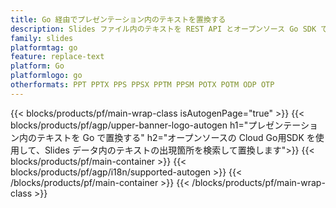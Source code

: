 ```yaml
---
title: Go 経由でプレゼンテーション内のテキストを置換する
description: Slides ファイル内のテキストを REST API とオープンソース Go SDK で置き換えます
family: slides
platformtag: go
feature: replace-text
platform: Go
platformlogo: go
otherformats: PPT PPTX PPS PPSX PPTM PPSM POTX POTM ODP OTP
---
```


{{< blocks/products/pf/main-wrap-class isAutogenPage="true" >}}
{{< blocks/products/pf/agp/upper-banner-logo-autogen h1="プレゼンテーション内のテキストを Go で置換する" h2="オープンソースの Cloud Go用SDK を使用して、Slides データ内のテキストの出現箇所を検索して置換します">}}
{{< blocks/products/pf/main-container >}}
{{< blocks/products/pf/agp/i18n/supported-autogen >}}
{{< /blocks/products/pf/main-container >}}
{{< /blocks/products/pf/main-wrap-class >}}